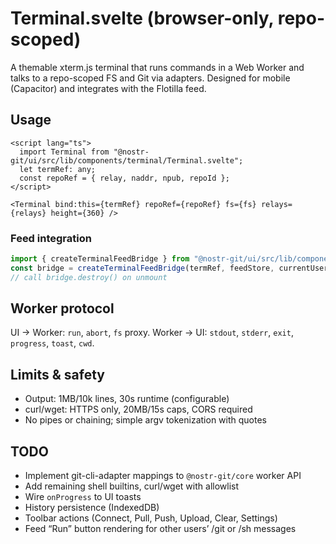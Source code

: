 # Terminal.svelte (browser-only, repo-scoped)

A themable xterm.js terminal that runs commands in a Web Worker and talks to a repo-scoped FS and Git via adapters. Designed for mobile (Capacitor) and integrates with the Flotilla feed.

## Usage

```svelte
<script lang="ts">
  import Terminal from "@nostr-git/ui/src/lib/components/terminal/Terminal.svelte";
  let termRef: any;
  const repoRef = { relay, naddr, npub, repoId };
</script>

<Terminal bind:this={termRef} repoRef={repoRef} fs={fs} relays={relays} height={360} />
```

### Feed integration

```ts
import { createTerminalFeedBridge } from "@nostr-git/ui/src/lib/components/terminal/feed-bridge";
const bridge = createTerminalFeedBridge(termRef, feedStore, currentUser);
// call bridge.destroy() on unmount
```

## Worker protocol

UI → Worker: `run`, `abort`, `fs` proxy. Worker → UI: `stdout`, `stderr`, `exit`, `progress`, `toast`, `cwd`.

## Limits & safety

- Output: 1MB/10k lines, 30s runtime (configurable)
- curl/wget: HTTPS only, 20MB/15s caps, CORS required
- No pipes or chaining; simple argv tokenization with quotes

## TODO

- Implement git-cli-adapter mappings to `@nostr-git/core` worker API
- Add remaining shell builtins, curl/wget with allowlist
- Wire `onProgress` to UI toasts
- History persistence (IndexedDB)
- Toolbar actions (Connect, Pull, Push, Upload, Clear, Settings)
- Feed “Run” button rendering for other users’ /git or /sh messages
